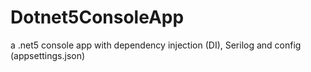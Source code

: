 # Dotnet5ConsoleApp
a .net5 console app with dependency injection (DI), Serilog and config (appsettings.json)
